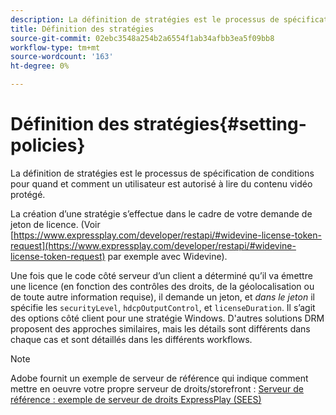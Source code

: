 ```yaml
---
description: La définition de stratégies est le processus de spécification de conditions pour quand et comment un utilisateur est autorisé à lire du contenu vidéo protégé.
title: Définition des stratégies
source-git-commit: 02ebc3548a254b2a6554f1ab34afbb3ea5f09bb8
workflow-type: tm+mt
source-wordcount: '163'
ht-degree: 0%

---
```


# Définition des stratégies{#setting-policies}

La définition de stratégies est le processus de spécification de conditions pour quand et comment un utilisateur est autorisé à lire du contenu vidéo protégé.

La création d’une stratégie s’effectue dans le cadre de votre demande de jeton de licence. (Voir [https://www.expressplay.com/developer/restapi/#widevine-license-token-request](https://www.expressplay.com/developer/restapi/#widevine-license-token-request) par exemple avec Widevine).

Une fois que le code côté serveur d’un client a déterminé qu’il va émettre une licence (en fonction des contrôles des droits, de la géolocalisation ou de toute autre information requise), il demande un jeton, et *dans le jeton* il spécifie les `securityLevel`, `hdcpOutputControl`, et `licenseDuration`. Il s’agit des options côté client pour une stratégie Windows. D&#39;autres solutions DRM proposent des approches similaires, mais les détails sont différents dans chaque cas et sont détaillés dans les différents workflows.

>[!NOTE]
>
>Adobe fournit un exemple de serveur de référence qui indique comment mettre en oeuvre votre propre serveur de droits/storefront : [Serveur de référence : exemple de serveur de droits ExpressPlay (SEES)](../../multi-drm-workflows/feature-topics/sees-reference-server.md)

